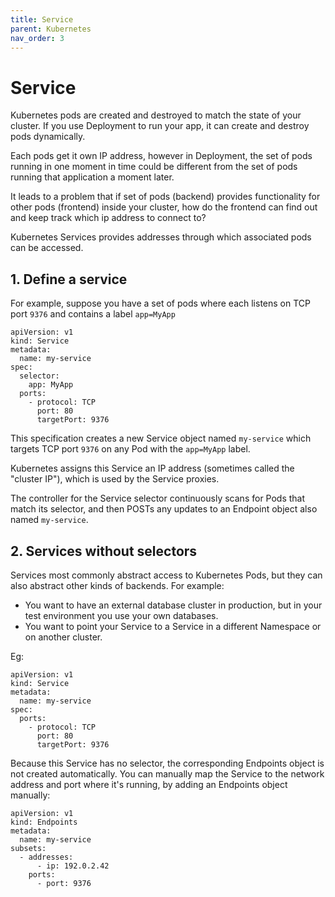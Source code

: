 ```yaml
---
title: Service
parent: Kubernetes
nav_order: 3
---
```


# Service

Kubernetes pods are created and destroyed to match the state of your cluster. If you use Deployment to run your app, it can create and destroy pods dynamically.

Each pods get it own IP address, however in Deployment, the set of pods running in one moment in time could be different from the set of pods running that application a moment later.

It leads to a problem that if set of pods (backend) provides functionality for other pods (frontend) inside your cluster, how do the frontend can find out and keep track which ip address to connect to?

Kubernetes Services provides addresses through which associated pods can be accessed.

## 1. Define a service

For example, suppose you have a set of pods where each listens on TCP port `9376` and contains a label `app=MyApp`

```
apiVersion: v1
kind: Service
metadata:
  name: my-service
spec:
  selector:
    app: MyApp
  ports:
    - protocol: TCP
      port: 80
      targetPort: 9376
```

This specification creates a new Service object named `my-service` which targets TCP port `9376` on any Pod with the `app=MyApp` label.

Kubernetes assigns this Service an IP address (sometimes called the "cluster IP"), which is used by the Service proxies.

The controller for the Service selector continuously scans for Pods that match its selector, and then POSTs any updates to an Endpoint object also named `my-service`.

## 2. Services without selectors

Services most commonly abstract access to Kubernetes Pods, but they can also abstract other kinds of backends. For example:

- You want to have an external database cluster in production, but in your test environment you use your own databases.
- You want to point your Service to a Service in a different Namespace or on another cluster.

Eg:

```
apiVersion: v1
kind: Service
metadata:
  name: my-service
spec:
  ports:
    - protocol: TCP
      port: 80
      targetPort: 9376
```

Because this Service has no selector, the corresponding Endpoints object is not created automatically. You can manually map the Service to the network address and port where it's running, by adding an Endpoints object manually:

```
apiVersion: v1
kind: Endpoints
metadata:
  name: my-service
subsets:
  - addresses:
      - ip: 192.0.2.42
    ports:
      - port: 9376
```
